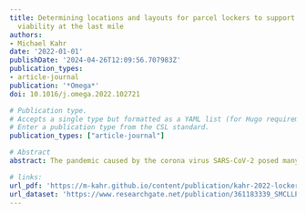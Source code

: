 ```yaml
---
title: Determining locations and layouts for parcel lockers to support supply chain
  viability at the last mile
authors:
- Michael Kahr
date: '2022-01-01'
publishDate: '2024-04-26T12:09:56.707983Z'
publication_types:
- article-journal
publication: '*Omega*'
doi: 10.1016/j.omega.2022.102721

# Publication type.
# Accepts a single type but formatted as a YAML list (for Hugo requirements).
# Enter a publication type from the CSL standard.
publication_types: ["article-journal"]

# Abstract
abstract: The pandemic caused by the corona virus SARS-CoV-2 posed many new challenges for humanity. For instance, governments imposed regulations such as lockdowns, resulting in supply chain shocks at different tiers. Also delivery services reached their capacity limits because the demand for mail orders soared  temporarily during the lockdowns. We argue that one option to support supply chain (SC) viability at the last-mile delivery tier is to use (outdoor) parcel lockers through which customers can collect their orderings 24/7 while ensuring physical distancing. The location planning of such lockers is known to be of utmost importance for their success. Another important topic to address is that the design of the compartment structure of the parcel lockers should meet the (uncertain) customer demand for different commodities. Both of the latter planning issues are combined into one optimization problem in this article. The objective is to maximize a linear function (e.g., expected profits) of the covered demand given a budget an operator is willing to invest. An integer linear programming formulation is proposed, and a reformulation based on Benders decomposition is derived. It is shown that the Benders cuts can be separated in linear time. The developed algorithms enable solving of large-scale problem instances  demonstrated by a performance analysis of computational experiments. The impact of different problem parameters on the obtained solutions is demonstrated by a sensitivity analysis. A case study based on real-world data from Austria is presented. The results show that using parcel lockers can support SC viability at the last-mile delivery tier. Moreover, the relatively small investment cost yields promising returns. The results further indicate that small- and medium-sized compartments should be preferred over large and x-large ones in the parcel locker compartment design.

# links:
url_pdf: 'https://m-kahr.github.io/content/publication/kahr-2022-locker/Kahr2022_SMCLLP_TR.pdf' 
url_dataset: 'https://www.researchgate.net/publication/361183339_SMCLLP_instances_public?channel=doi&linkId=62a1a64e416ec50bdb1862df&showFulltext=true'
---
```

